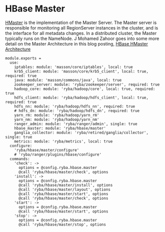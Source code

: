 
# HBase Master

[HMaster](http://hbase.apache.org/book.html#_master) is the implementation of the Master Server.
The Master server is responsible for monitoring all RegionServer instances in the cluster, and is the interface for all metadata changes.
In a distributed cluster, the Master typically runs on the NameNode.
J Mohamed Zahoor goes into some more detail on the Master Architecture in this blog posting, [HBase HMaster Architecture](http://blog.zahoor.in/2012/08/hbase-hmaster-architecture/)

    module.exports =
      use:
        iptables: module: 'masson/core/iptables', local: true
        krb5_client: module: 'masson/core/krb5_client', local: true, required: true
        java: module: 'masson/commons/java', local: true
        zookeeper_server: module: 'ryba/zookeeper/server', required: true
        hadoop_core: module: 'ryba/hadoop/core', local: true, required: true
        hdfs_client: module: 'ryba/hadoop/hdfs_client', local: true, required: true
        hdfs_nn: module: 'ryba/hadoop/hdfs_nn', required: true
        # hdfs_dn: module: 'ryba/hadoop/hdfs_dn', required: true
        yarn_rm: module: 'ryba/hadoop/yarn_rm'
        yarn_nm: module: 'ryba/hadoop/yarn_nm'
        ranger_admin: module: 'ryba/ranger/admin', single: true
        hbase_master: module: 'ryba/hbase/master'
        ganglia_collector: module: 'ryba/retired/ganglia/collector', single: true
        metrics: module: 'ryba/metrics', local: true
      configure:
        'ryba/hbase/master/configure'
        # 'ryba/ranger/plugins/hbase/configure'
      commands:
        'check': ->
          options = @config.ryba.hbase.master
          @call 'ryba/hbase/master/check', options
        'install': ->
          options = @config.ryba.hbase.master
          @call 'ryba/hbase/master/install', options
          @call 'ryba/hbase/master/layout', options
          @call 'ryba/hbase/master/start', options
          @call 'ryba/hbase/master/check', options
        'start': ->
          options = @config.ryba.hbase.master
          @call 'ryba/hbase/master/start', options
        'stop': ->
          options = @config.ryba.hbase.master
          @call 'ryba/hbase/master/stop', options
